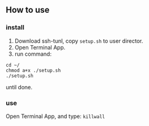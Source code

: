 ## How to use

### install

1. Download ssh-tunl, copy `setup.sh` to user director.
2. Open Terminal App.
3. run command:

```
cd ~/
chmod a+x ./setup.sh
./setup.sh

```
until done.

### use

Open Terminal App, and type: `killwall`

